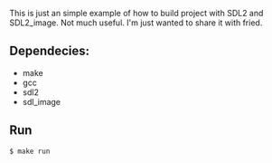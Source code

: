 This is just an simple example of how to build project with SDL2 and SDL2_image.
Not much useful. I'm just wanted to share it with fried.

## Dependecies:

- make
- gcc
- sdl2
- sdl_image

## Run

```
$ make run
```
